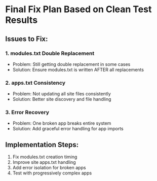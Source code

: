# Final Fix Plan Based on Clean Test Results

## Issues to Fix:

### 1. modules.txt Double Replacement
- Problem: Still getting double replacement in some cases
- Solution: Ensure modules.txt is written AFTER all replacements

### 2. apps.txt Consistency  
- Problem: Not updating all site files consistently
- Solution: Better site discovery and file handling

### 3. Error Recovery
- Problem: One broken app breaks entire system
- Solution: Add graceful error handling for app imports

## Implementation Steps:
1. Fix modules.txt creation timing
2. Improve site apps.txt handling
3. Add error isolation for broken apps
4. Test with progressively complex apps
